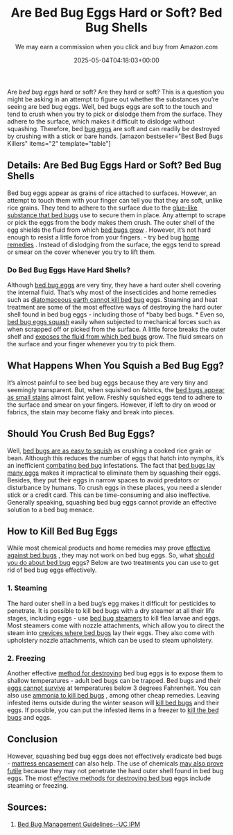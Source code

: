 ﻿---
author: We may earn a commission when you click and buy from Amazon.com
layout: post
title: Are Bed Bug Eggs Hard or Soft? Bed Bug Shells
date: '2025-05-04T04:18:03+00:00'
categories:
- Bed Bugs
- Guide
tags: []
slug: /are-bed-bug-eggs-hard-or-soft/
lastmod: 2025-05-07T12:21:23+03:00
---

Are
*bed bug eggs*
hard or soft? Are they hard or soft? This is a question you might be asking in an attempt to figure out whether the substances you’re seeing are bed bug eggs.
Well, bed bugs eggs are soft to the touch and tend to crush when you try to pick or dislodge them from the surface.
They adhere to the surface, which makes it difficult to dislodge without squashing. Therefore, bed
[bug eggs](https://pestpolicy.com/how-to-kill-bed-bug-eggs/)
are soft and can readily be destroyed by crushing with a stick or bare hands.
[amazon bestseller="Best Bed Bugs Killers" items="2" template="table"]
## **Details: Are Bed Bug Eggs Hard or Soft? Bed Bug Shells**
Bed bug eggs appear as grains of rice attached to surfaces. However, an attempt to touch them with your finger can tell you that they are soft, unlike rice grains.
They tend to adhere to the surface due to the
[glue-like substance that bed bugs](https://pestpolicy.com/what-does-bed-bug-poop-look-like/)
use to secure them in place. Any attempt to scrape or pick the eggs from the body makes them crush.
The outer shell of the egg shields the fluid from which
[bed bugs grow](https://pestpolicy.com/pictures-of-bed-bug-bites/)
. However, it’s not hard enough to resist a little force from your fingers. - try bed bug
[home remedies](https://pestpolicy.com/home-remedies-for-bed-bugs/)
.
Instead of dislodging from the surface, the eggs tend to spread or smear on the cover whenever you try to lift them.
### **Do Bed Bug Eggs Have Hard Shells?**
Although
[bed bug eggs](https://pestpolicy.com/does-lysol-kill-bed-bugs/)
are very tiny, they have a hard outer shell covering the internal fluid. That’s why most of the insecticides and home remedies such as
[diatomaceous earth cannot kill bed bug](https://pestpolicy.com/does-diatomaceous-earth-kill-bed-bugs/)
eggs.
Steaming and heat treatment are some of the most effective ways of destroying the hard outer shell found in bed bug eggs - including those of
*baby bed bugs. *
Even so,
[bed bug eggs squash](https://pestpolicy.com/harris-bed-bug-killer-review/)
easily when subjected to mechanical forces such as when scrapped off or picked from the surface.
A little force breaks the outer shelf and
[exposes the fluid from which bed bugs](https://pestpolicy.com/how-to-get-rid-of-bed-bugs-fast/)
grow. The fluid smears on the surface and your finger whenever you try to pick them.
## **What Happens When You Squish a Bed Bug Egg?**
It’s almost painful to see bed bug eggs because they are very tiny and seemingly transparent.
But, when squished on fabrics, the
[bed bugs appear as small stains](https://pestpolicy.com/what-happens-when-you-squish-a-bed-bug/)
almost faint yellow.
Freshly squished eggs tend to adhere to the surface and smear on your fingers. However, if left to dry on wood or fabrics, the stain may become flaky and break into pieces.
## **Should You Crush Bed Bug Eggs?**
Well,
[bed bugs are as easy to squish](https://pestpolicy.com/bed-bugs-vs-mites/)
as crushing a cooked rice grain or bean. Although this reduces the number of eggs that hatch into nymphs, it’s an inefficient
[combating bed bug](https://pestpolicy.com/proof-bed-bug-spray-review/)
infestations.
The fact that
[bed bugs lay many eggs](https://pestpolicy.com/what-causes-bed-bugs/)
makes it impractical to eliminate them by squashing their eggs. Besides, they put their eggs in narrow spaces to avoid predators or disturbance by humans.
To crush eggs in these places, you need a slender stick or a credit card. This can be time-consuming and also ineffective.
Generally speaking, squashing bed bug eggs cannot provide an effective solution to a bed bug menace.
## **How to Kill Bed Bug Eggs**
While most chemical products and home remedies may prove
[effective against bed bugs](https://pestpolicy.com/ortho-home-defense-dual-action-bed-bug-killer-review/)
, they may not work on bed bug eggs.
So, what
[should you do about bed bug](https://pestpolicy.com/essential-oils-for-bed-bugs/)
eggs? Below are two treatments you can use to get rid of bed bug eggs effectively.
### **1. Steaming**
The hard outer shell in a bed bug’s egg makes it difficult for pesticides to penetrate.
It is possible to kill bed bugs with a dry steamer at all their life stages, including eggs - use
[bed bug steamers](https://pestpolicy.com/best-bed-bug-steamer/)
to kill flea larvae and eggs.
Most steamers come with nozzle attachments, which allow you to direct the steam into
[crevices where bed bugs](https://pestpolicy.com/bed-bug-bites-vs-mosquito-bites/)
lay their eggs.
They also come with upholstery nozzle attachments, which can be used to steam upholstery.
### **2. Freezing**
Another effective
[method for destroying](https://pestpolicy.com/how-to-kill-flea-eggs/)
bed bug eggs is to expose them to shallow temperatures - adult bed bugs can be trapped.
Bed bugs and their
[eggs cannot survive](https://pestpolicy.com/can-bed-bugs-survive-in-water/)
at temperatures below 3 degrees Fahrenheit. You can also use
[ammonia to kill bed bugs](https://www.bedbugsinsider.com/can-you-kill-bed-bugs-with-ammonia/)
, among other cheap remedies.
Leaving infested items outside during the winter season will
[kill bed bugs](https://pestpolicy.com/does-vinegar-kill-bed-bugs/)
and their eggs. If possible, you can put the infested items in a freezer to
[kill the bed bugs](https://pestpolicy.com/does-lavender-kill-bed-bugs/)
and eggs.
## **Conclusion**
However, squashing bed bug eggs does not effectively eradicate bed bugs -
[mattress encasement](https://pestpolicy.com/best-bed-bug-mattress-encasements/)
can also help.
The use of chemicals
[may also prove futile](https://pestpolicy.com/does-rubbing-alcohol-kill-bed-bugs/)
because they may not penetrate the hard outer shell found in bed bug eggs. The most
[effective methods for destroying bed bug](https://pestpolicy.com/tea-tree-oil-for-bed-bugs/)
eggs include steaming or freezing.
## Sources:
1. [Bed Bug Management Guidelines--UC IPM](http://ipm.ucanr.edu/PMG/PESTNOTES/pn7454.html)